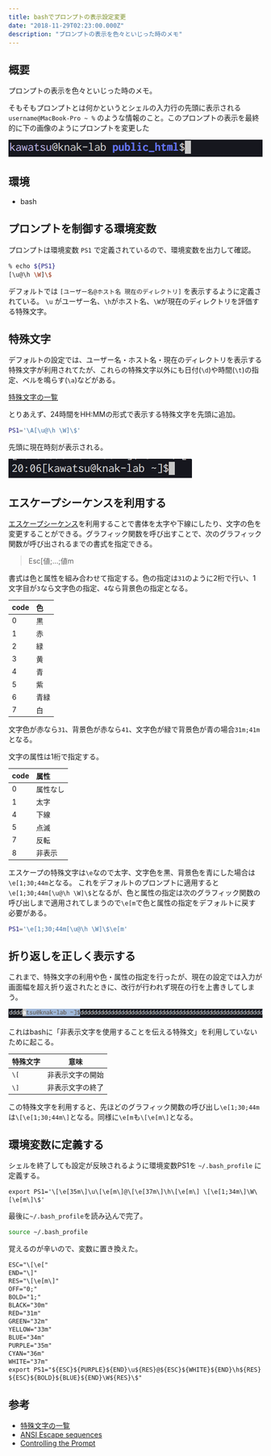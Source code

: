 ```yaml
---
title: bashでプロンプトの表示設定変更
date: "2018-11-29T02:23:00.000Z"
description: "プロンプトの表示を色々といじった時のメモ"
---
```


## 概要

プロンプトの表示を色々といじった時のメモ。

そもそもプロンプトとは何かというとシェルの入力行の先頭に表示される `username@MacBook-Pro ~ %` のような情報のこと。このプロンプトの表示を最終的に下の画像のようにプロンプトを変更した

![changed prompt result](result.png)

## 環境

- bash

## プロンプトを制御する環境変数

プロンプトは環境変数 `PS1` で定義されているので、環境変数を出力して確認。

```sh
% echo ${PS1}
[\u@\h \W]\$
```

デフォルトでは `[ユーザー名@ホスト名 現在のディレクトリ]` を表示するように定義されている。 `\u` がユーザー名、`\h`がホスト名、`\W`が現在のディレクトリを評価する特殊文字。

## 特殊文字

デフォルトの設定では、ユーザー名・ホスト名・現在のディレクトリを表示する特殊文字が利用されてたが、これらの特殊文字以外にも日付(`\d`)や時間(`\t`)の指定、ベルを鳴らす(`\a`)などがある。

[特殊文字の一覧](http://www.atmarkit.co.jp/flinux/rensai/linuxtips/002cngprmpt.html)

とりあえず、24時間をHH:MMの形式で表示する特殊文字を先頭に追加。

```bash
PS1='\A[\u@\h \W]\$'
```

先頭に現在時刻が表示される。

![added time](./time.png)

## エスケープシーケンスを利用する

[エスケープシーケンス](http://ascii-table.com/ansi-escape-sequences.php)を利用することで書体を太字や下線にしたり、文字の色を変更することができる。グラフィック関数を呼び出すことで、次のグラフィック関数が呼び出されるまでの書式を指定できる。

>Esc[値;...;値m

書式は色と属性を組み合わせて指定する。色の指定は`31`のように2桁で行い、1文字目が`3`なら文字色の指定、`4`なら背景色の指定となる。

|code|色|
|:--|:--|
|0|黒|
|1|赤|
|2|緑|
|3|黄|
|4|青|
|5|紫|
|6|青緑|
|7|白|

文字色が赤なら`31`、背景色が赤なら`41`、文字色が緑で背景色が青の場合`31m;41m`となる。

文字の属性は1桁で指定する。

|code|属性|
|:--|:--|
|0|属性なし|
|1|太字|
|4|下線|
|5|点滅|
|7|反転|
|8|非表示|

エスケープの特殊文字は`\e`なので太字、文字色を黒、背景色を青にした場合は`\e[1;30;44m`となる。
これをデフォルトのプロンプトに適用すると`\e[1;30;44m[\u@\h \W]\$`となるが、色と属性の指定は次のグラフィック関数の呼び出しまで適用されてしまうので`\e[m`で色と属性の指定をデフォルトに戻す必要がある。

```bash
PS1='\e[1;30;44m[\u@\h \W]\$\e[m'
```

## 折り返しを正しく表示する
これまで、特殊文字の利用や色・属性の指定を行ったが、現在の設定では入力が画面幅を超え折り返されたときに、改行が行われず現在の行を上書きしてしまう。

![does not wrap back prompt](./wrap_back.png)

これはbashに「非表示文字を使用することを伝える特殊文」を利用していないために起こる。

|特殊文字|意味|
|:--|--|
| `\[` |非表示文字の開始|
| `\]` |非表示文字の終了|

この特殊文字を利用すると、先ほどのグラフィック関数の呼び出し`\e[1;30;44m`は`\[\e[1;30;44m\]`となる。同様に`\e[m`も`\[\e[m\]`となる。

## 環境変数に定義する

シェルを終了しても設定が反映されるように環境変数PS1を `~/.bash_profile` に定義する。

```~/.bash_profile
export PS1='\[\e[35m\]\u\[\e[m\]@\[\e[37m\]\h\[\e[m\] \[\e[1;34m\]\W\[\e[m\]\$'
```

最後に`~/.bash_profile`を読み込んで完了。

```bash
source ~/.bash_profile
```

覚えるのが辛いので、変数に置き換えた。

```~/.bash_profile
ESC="\[\e["
END="\]"
RES="\[\e[m\]"
OFF="0;"
BOLD="1;"
BLACK="30m"
RED="31m"
GREEN="32m"
YELLOW="33m"
BLUE="34m"
PURPLE="35m"
CYAN="36m"
WHITE="37m"
export PS1="${ESC}${PURPLE}${END}\u${RES}@${ESC}${WHITE}${END}\h${RES} ${ESC}${BOLD}${BLUE}${END}\W${RES}\$"
```

## 参考

- [特殊文字の一覧](http://www.atmarkit.co.jp/flinux/rensai/linuxtips/002cngprmpt.html)
- [ANSI Escape sequences](http://ascii-table.com/ansi-escape-sequences.php)
- [Controlling the Prompt](https://www.gnu.org/software/bash/manual/html_node/Controlling-the-Prompt.html)
